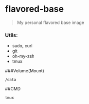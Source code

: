 # flavored-base

> My personal flavored base image

### Utils:
  - sudo, curl
  - git
  - oh-my-zsh
  - tmux

###Volume(Mount)
```
/data
```

##CMD
```
tmux
```